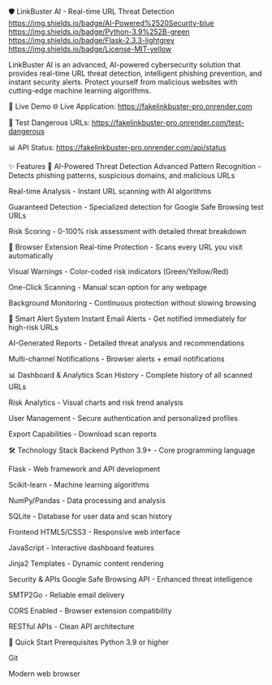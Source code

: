 🛡️ LinkBuster AI - Real-time URL Threat Detection
https://img.shields.io/badge/AI-Powered%2520Security-blue
https://img.shields.io/badge/Python-3.9%252B-green
https://img.shields.io/badge/Flask-2.3.3-lightgrey
https://img.shields.io/badge/License-MIT-yellow

LinkBuster AI is an advanced, AI-powered cybersecurity solution that provides real-time URL threat detection, intelligent phishing prevention, and instant security alerts. Protect yourself from malicious websites with cutting-edge machine learning algorithms.

🚀 Live Demo
🌐 Live Application: https://fakelinkbuster-pro.onrender.com

🔗 Test Dangerous URLs: https://fakelinkbuster-pro.onrender.com/test-dangerous

📊 API Status: https://fakelinkbuster-pro.onrender.com/api/status

✨ Features
🤖 AI-Powered Threat Detection
Advanced Pattern Recognition - Detects phishing patterns, suspicious domains, and malicious URLs

Real-time Analysis - Instant URL scanning with AI algorithms

Guaranteed Detection - Specialized detection for Google Safe Browsing test URLs

Risk Scoring - 0-100% risk assessment with detailed threat breakdown

🎯 Browser Extension
Real-time Protection - Scans every URL you visit automatically

Visual Warnings - Color-coded risk indicators (Green/Yellow/Red)

One-Click Scanning - Manual scan option for any webpage

Background Monitoring - Continuous protection without slowing browsing

📧 Smart Alert System
Instant Email Alerts - Get notified immediately for high-risk URLs

AI-Generated Reports - Detailed threat analysis and recommendations

Multi-channel Notifications - Browser alerts + email notifications

📊 Dashboard & Analytics
Scan History - Complete history of all scanned URLs

Risk Analytics - Visual charts and risk trend analysis

User Management - Secure authentication and personalized profiles

Export Capabilities - Download scan reports

🛠️ Technology Stack
Backend
Python 3.9+ - Core programming language

Flask - Web framework and API development

Scikit-learn - Machine learning algorithms

NumPy/Pandas - Data processing and analysis

SQLite - Database for user data and scan history

Frontend
HTML5/CSS3 - Responsive web interface

JavaScript - Interactive dashboard features

Jinja2 Templates - Dynamic content rendering

Security & APIs
Google Safe Browsing API - Enhanced threat intelligence

SMTP2Go - Reliable email delivery

CORS Enabled - Browser extension compatibility

RESTful APIs - Clean API architecture

🚀 Quick Start
Prerequisites
Python 3.9 or higher

Git

Modern web browser
